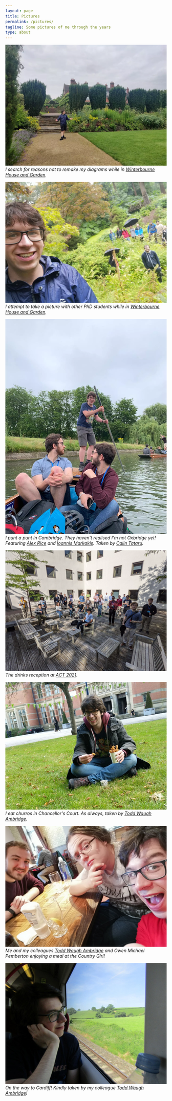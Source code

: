 ```yaml
---
layout: page
title: Pictures
permalink: /pictures/
tagline: Some pictures of me through the years
type: about
---
```


![I stand in the grounds of Winterbourne House and Garden with my arms outstretched](/images/me/winterbourne1.webp)
*I search for reasons not to remake my diagrams while in [Winterbourne House and Garden](https://www.winterbourne.org.uk/).*

![I take a picture with lots of out of focus PhD students](/images/me/winterbourne2.webp)
*I attempt to take a picture with other PhD students while in [Winterbourne House and Garden](https://www.winterbourne.org.uk/).*

![I punt a punt](/images/me/punt.webp)
*I punt a punt in Cambridge. They haven't realised I'm not Oxbridge yet! Featuring [Alex Rice](https://alexarice.github.io/) and [Ioannis Markakis](https://www.cst.cam.ac.uk/people/im496). Taken by [Calin Tataru](https://www.cst.cam.ac.uk/people/ct608).*

![ACT 2021](/images/me/act2021.webp)
*The drinks reception at [ACT 2021](https://www.cl.cam.ac.uk/events/act2021/).*

![Eating churros](/images/me/churros.jpg)
*I eat churros in Chancellor's Court. As always, taken by [Todd Waugh Ambridge](http://www.cs.bham.ac.uk/~txw467).*

![The Country Girl](/images/me/countrygirl.jpg)
*Me and my colleagues [Todd Waugh Ambridge](http://www.cs.bham.ac.uk/~txw467) and Owen Michael Pemberton enjoying a meal at the Country Girl!*

![On the train to Cardiff](/images/me/train.jpg)
*On the way to Cardiff! Kindly taken by my colleague [Todd Waugh Ambridge](http://www.cs.bham.ac.uk/~txw467)!*
